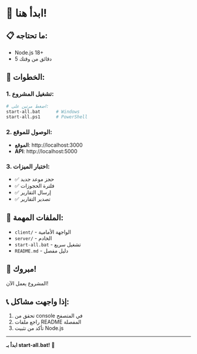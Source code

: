 # 🚀 ابدأ هنا!

## 📋 ما تحتاجه:
- Node.js 18+
- 5 دقائق من وقتك

## 🎯 الخطوات:

### 1. تشغيل المشروع:
```bash
# اضغط مرتين على:
start-all.bat      # Windows
start-all.ps1      # PowerShell
```

### 2. الوصول للموقع:
- **الموقع**: http://localhost:3000
- **API**: http://localhost:5000

### 3. اختبار الميزات:
- ✅ حجز موعد جديد
- ✅ فلترة الحجوزات
- ✅ إرسال التقارير
- ✅ تصدير التقارير

## 📁 الملفات المهمة:

- `client/` - الواجهة الأمامية
- `server/` - الخادم
- `start-all.bat` - تشغيل سريع
- `README.md` - دليل مفصل

## 🎉 مبروك!
المشروع يعمل الآن!

## 📞 إذا واجهت مشاكل:
1. تحقق من console في المتصفح
2. راجع ملفات README المفصلة
3. تأكد من تثبيت Node.js

---

**ابدأ بـ start-all.bat!** 🚀


